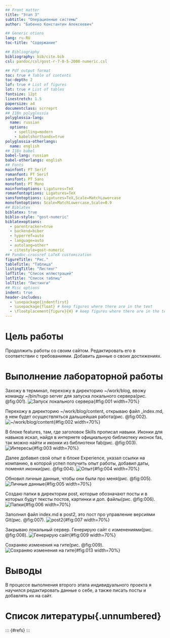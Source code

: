 ```yaml
---
## Front matter
title: "Этап 3"
subtitle: "Операционные системы"
author: "Бабенко Константин Алексеевич"

## Generic otions
lang: ru-RU
toc-title: "Содержание"

## Bibliography
bibliography: bib/cite.bib
csl: pandoc/csl/gost-r-7-0-5-2008-numeric.csl

## Pdf output format
toc: true # Table of contents
toc-depth: 2
lof: true # List of figures
lot: true # List of tables
fontsize: 12pt
linestretch: 1.5
papersize: a4
documentclass: scrreprt
## I18n polyglossia
polyglossia-lang:
  name: russian
  options:
	- spelling=modern
	- babelshorthands=true
polyglossia-otherlangs:
  name: english
## I18n babel
babel-lang: russian
babel-otherlangs: english
## Fonts
mainfont: PT Serif
romanfont: PT Serif
sansfont: PT Sans
monofont: PT Mono
mainfontoptions: Ligatures=TeX
romanfontoptions: Ligatures=TeX
sansfontoptions: Ligatures=TeX,Scale=MatchLowercase
monofontoptions: Scale=MatchLowercase,Scale=0.9
## Biblatex
biblatex: true
biblio-style: "gost-numeric"
biblatexoptions:
  - parentracker=true
  - backend=biber
  - hyperref=auto
  - language=auto
  - autolang=other*
  - citestyle=gost-numeric
## Pandoc-crossref LaTeX customization
figureTitle: "Рис."
tableTitle: "Таблица"
listingTitle: "Листинг"
lofTitle: "Список иллюстраций"
lotTitle: "Список таблиц"
lolTitle: "Листинги"
## Misc options
indent: true
header-includes:
  - \usepackage{indentfirst}
  - \usepackage{float} # keep figures where there are in the text
  - \floatplacement{figure}{H} # keep figures where there are in the text
---
```


# Цель работы

Продолжить работы со своим сайтом. Редактировать его в соответствии с требованиями. Добавить данные о своих достижениях.

# Выполнение лабораторной работы

Захожу в терминал, перехожу в директорию ~/work/blog, ввожу команду ~/bin/hugo server для запуска локального сервера(рис. @fig:001).
![Запуск локального сервера](1.jpg){#fig:001 width=70%}

Перехожу в директорию ~/work/blog/content, открываю файл _index.md, в нем будет осуществляться дальшейшая работа(рис. @fig:002).
![~/work/blog/content](2.jpg){#fig:002 width=70%}

В блоке features, там, где заголовок Skills прописал навыки. Иконки для навыков искал, найдя в интернете официальную библиотеку 
иконок fas, так можно найти и иконки из библиотеки fab(рис. @fig:003).
![Интересы](3.jpg){#fig:003 width=70%}

Далее добавил свой опыт в блоке Experience, указал ссылки на компанию, в которой успел получить опыт работы, добавил даты, поменял 
иконки(рис. @fig:004).
![Опыт](4.jpg){#fig:004 width=70%}

Обновил личные данные, чтобы они были про меня(рис. @fig:005).
![Личные данные](5.jpg){#fig:005 width=70%}

Создаю папки в директории post, которые обозначают посты и в которых будут тексты постов, картинки и доп. файлы(рис. @fig:006).
![Папки](6.jpg){#fig:006 width=70%}

Заполнил файл index.md в post2, это пост про управление версиями Git(рис. @fig:007).
![post2](7.jpg){#fig:007 width=70%}

Закрываю локальный сервер. Генерирую сайт с изменениями(рис. @fig:008).
![Генерирую сайт](8.jpg){#fig:009 width=70%}

Сохраняю изменения на гите(рис. @fig:009).
![Сохраняю изменения на гите](9.jpg){#fig:013 width=70%}

# Выводы

В процессе выполнения второго этапа индивидуального проекта я научился редактировать данные о себе, а также писать посты и 
добавлять их на сайт.

# Список литературы{.unnumbered}

::: {#refs}
:::
